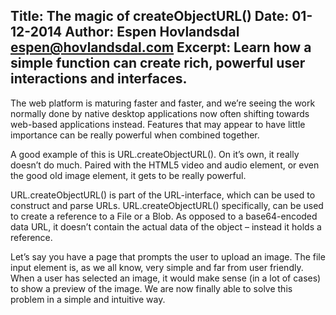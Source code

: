 Title: The magic of createObjectURL()
Date: 01-12-2014
Author: Espen Hovlandsdal <espen@hovlandsdal.com>
Excerpt: Learn how a simple function can create rich, powerful user interactions and interfaces.
---

The web platform is maturing faster and faster, and we’re seeing the work normally done by native desktop applications now often shifting towards web-based applications instead. Features that may appear to have little importance can be really powerful when combined together.

A good example of this is URL.createObjectURL(). On it’s own, it really doesn’t do much. Paired with the HTML5 video and audio element, or even the good old image element, it gets to be really powerful.

URL.createObjectURL() is part of the URL-interface, which can be used to construct and parse URLs. URL.createObjectURL() specifically, can be used to create a reference to a File or a Blob. As opposed to a base64-encoded data URL, it doesn’t contain the actual data of the object – instead it holds a reference.

Let’s say you have a page that prompts the user to upload an image. The file input element is, as we all know, very simple and far from user friendly. When a user has selected an image, it would make sense (in a lot of cases) to show a preview of the image. We are now finally able to solve this problem in a simple and intuitive way.
